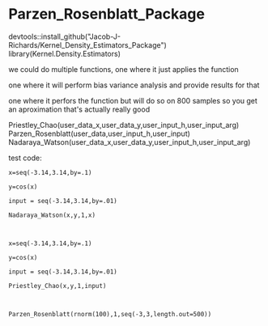 # Parzen_Rosenblatt_Package

devtools::install_github("Jacob-J-Richards/Kernel_Density_Estimators_Package")
library(Kernel.Density.Estimators)

we could do multiple functions, one where it just applies the function 

one where it will perform bias variance analysis and provide results for that 

one where it perfors the function but will do so on 800 samples so you get an aproximation that's actually really good 



Priestley_Chao(user_data_x,user_data_y,user_input_h,user_input_arg)
Parzen_Rosenblatt(user_data,user_input_h,user_input)
Nadaraya_Watson(user_data_x,user_data_y,user_input_h,user_input_arg)


test code:

    
    x=seq(-3.14,3.14,by=.1)
    
    y=cos(x)
    
    input = seq(-3.14,3.14,by=.01)
    
    Nadaraya_Watson(x,y,1,x)
  
      
    
    x=seq(-3.14,3.14,by=.1)
    
    y=cos(x)
    
    input = seq(-3.14,3.14,by=.01)
    
    Priestley_Chao(x,y,1,input)
    
        
    
    Parzen_Rosenblatt(rnorm(100),1,seq(-3,3,length.out=500)) 
    

